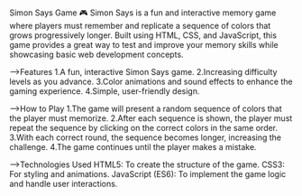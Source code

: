 Simon Says Game
🎮 Simon Says is a fun and interactive memory game where players must remember and replicate a
sequence of colors that grows progressively longer. Built using HTML, CSS, and JavaScript, this
game provides a great way to test and improve your memory skills while showcasing basic web
development concepts.

-->Features
1.A fun, interactive Simon Says game.
2.Increasing difficulty levels as you advance.
3.Color animations and sound effects to enhance the gaming experience.
4.Simple, user-friendly design.

-->How to Play
1.The game will present a random sequence of colors that the player must memorize.
2.After each sequence is shown, the player must repeat the sequence by clicking on the correct colors in the same order.
3.With each correct round, the sequence becomes longer, increasing the challenge.
4.The game continues until the player makes a mistake.

-->Technologies Used
HTML5: To create the structure of the game.
CSS3: For styling and animations.
JavaScript (ES6): To implement the game logic and handle user interactions.

